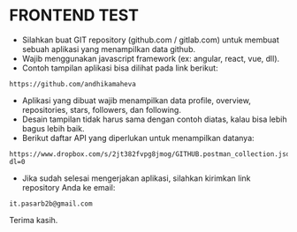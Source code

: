 FRONTEND TEST
=============

- Silahkan buat GIT repository (github.com / gitlab.com) untuk membuat sebuah aplikasi yang menampilkan data github.
- Wajib menggunakan javascript framework (ex: angular, react, vue, dll).
- Contoh tampilan aplikasi bisa dilihat pada link berikut:

```
https://github.com/andhikamaheva
```

- Aplikasi yang dibuat wajib menampilkan data profile, overview, repositories, stars, followers, dan following.
- Desain tampilan tidak harus sama dengan contoh diatas, kalau bisa lebih bagus lebih baik.
- Berikut daftar API yang diperlukan untuk menampilkan datanya:

```
https://www.dropbox.com/s/2jt382fvpg8jmog/GITHUB.postman_collection.json?dl=0
```

- Jika sudah selesai mengerjakan aplikasi, silahkan kirimkan link repository Anda ke email:

```
it.pasarb2b@gmail.com
```

Terima kasih.